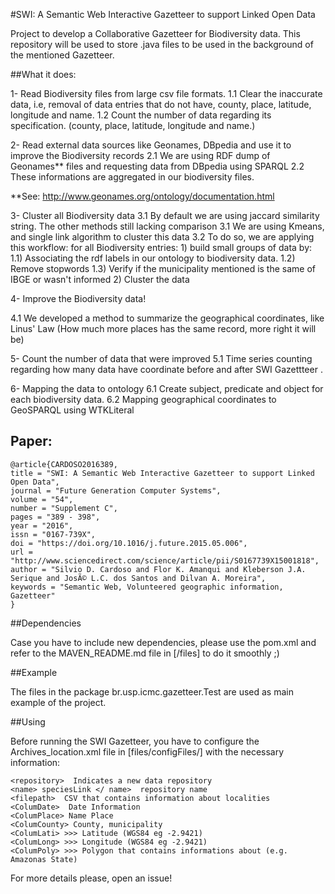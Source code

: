 #SWI: A Semantic Web Interactive Gazetteer to support Linked Open Data

Project to develop a Collaborative Gazetteer for Biodiversity data. This repository will be used to store .java files to be used in the background of the mentioned Gazetteer.

##What it does:

1- Read Biodiversity files from large csv file formats. 
	1.1 Clear the inaccurate data, i.e, removal of data entries that do not have, county, place, latitude, longitude and name.
    1.2 Count the number of data regarding its specification. (county, place, latitude, longitude and name.)
    
2- Read external data sources like Geonames, DBpedia and use it to improve the Biodiversity records
	2.1 We are using RDF dump of Geonames** files and requesting data from DBpedia using SPARQL
    2.2 These informations are aggregated in our biodiversity files.

**See: http://www.geonames.org/ontology/documentation.html

3- Cluster all Biodiversity data 
	3.1 By default we are using jaccard similarity string.  The other methods still lacking comparison 
    3.1 We are using Kmeans, and single link algorithm to cluster this data
    3.2 To do so, we are applying this workflow:
    for all Biodiversity entries:
	    1) build small groups of data by:
	   		1.1) Associating the rdf labels in our ontology to biodiversity data.
	   		1.2) Remove stopwords
	   		1.3) Verify if the municipality mentioned is the same of IBGE or wasn't informed
	   	2) Cluster the data
 
4- Improve the Biodiversity data! 
    
   4.1 We developed a method to summarize the geographical coordinates, like Linus' Law (How much more places has the same record, more right it will be)
   
5- Count the number of data that were improved
    5.1 Time series counting regarding how many data have coordinate before and after SWI Gazettteer .
   
6- Mapping the data to ontology
    6.1 Create subject, predicate and object for each biodiversity data.
    6.2 Mapping geographical coordinates to GeoSPARQL using WTKLiteral

## Paper:
```
@article{CARDOSO2016389,
title = "SWI: A Semantic Web Interactive Gazetteer to support Linked Open Data",
journal = "Future Generation Computer Systems",
volume = "54",
number = "Supplement C",
pages = "389 - 398",
year = "2016",
issn = "0167-739X",
doi = "https://doi.org/10.1016/j.future.2015.05.006",
url = "http://www.sciencedirect.com/science/article/pii/S0167739X15001818",
author = "Silvio D. Cardoso and Flor K. Amanqui and Kleberson J.A. Serique and JosÃ© L.C. dos Santos and Dilvan A. Moreira",
keywords = "Semantic Web, Volunteered geographic information, Gazetteer"
}
```

##Dependencies

Case you have to include new dependencies, please use the pom.xml and refer to the MAVEN_README.md file in [/files] to do it smoothly ;)

##Example

The files in the package br.usp.icmc.gazetteer.Test are used as main example of the project.

##Using

Before running the SWI Gazetteer, you have to configure the Archives_location.xml file in [files/configFiles/] with the necessary information:
 
```
<repository>  Indicates a new data repository
<name> speciesLink </ name>  repository name
<filepath>  CSV that contains information about localities
<ColumDate>  Date Information
<ColumPlace> Name Place
<ColumCounty> County, municipality
<ColumLati> >>> Latitude (WGS84 eg -2.9421)
<ColumLong> >>> Longitude (WGS84 eg -2.9421)
<ColumPoly> >>> Polygon that contains informations about (e.g. Amazonas State)
```

For more details please, open an issue!
